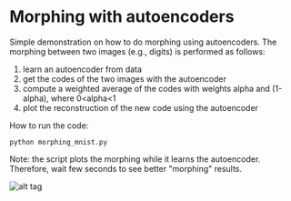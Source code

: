 # Morphing with autoencoders

Simple demonstration on how to do morphing using autoencoders.
The morphing between two images (e.g., digits) is performed as follows:

1. learn an autoencoder from data
2. get the codes of the two images with the autoencoder
3. compute a weighted average of the codes with weights alpha and (1-alpha), where 0<alpha<1
4. plot the reconstruction of the new code using the autoencoder

How to run the code:

```python morphing_mnist.py```  

Note: the script plots the morphing while it learns the autoencoder.
Therefore, wait few seconds to see better "morphing" results.

![alt tag](morph.png)